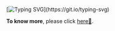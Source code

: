 
[![Typing SVG](https://readme-typing-svg.herokuapp.com?font=Roboto&weight=700&size=32&pause=1000&color=2F6755&vCenter=true&width=435&lines=Hello+There!+I'm+Parag+Ekbote.;Open-Source+Contributor.)](https://git.io/typing-svg)

**To know more**, please click [here🌠](https://paragekbote.github.io/).
